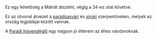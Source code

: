 Ez egy lehetőség a Mátrát átszelni, végig a 24-es utat követve.

Ez az útvonal átvezet a [parádsasvári](#24Paradsasvar) és [siroki](#24Sirok) szerpentineken, melyek az ország legjobbjai között vannak.

A [Parádi kisvendéglő](#geo:Par%C3%A1di%20kisvend%C3%A9gl%C5%91@47.923028,20.037496/?b=Sz%C3%A9p%20kis%20vend%C3%A9gl%C5%91%20finom%20%C3%A9telekkel,%20kiad%C3%B3s%20%C3%A9teladagokkal.%20Az%20%C3%A1raz%C3%A1sa%20sajnos%20nem%20a%20legolcs%C3%B3bb,%20de%20nem%20is%20tragikus.%0A%0AAz%20%C3%A9tterem%20honlapja:%20%3Chttps://paradikisvendeglo.hu/%3E) egy nagyon jó étterem az éhes vándoroknak.